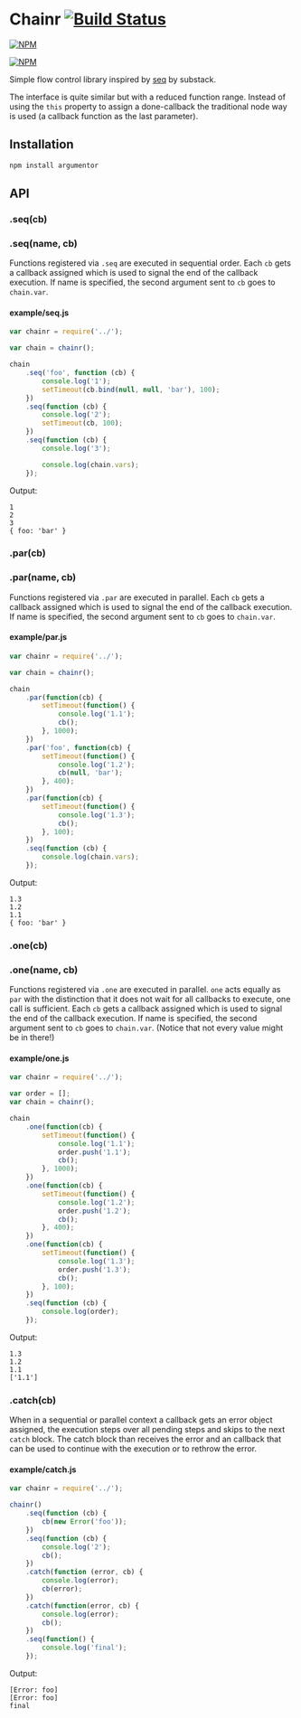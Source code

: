 # Chainr [![Build Status](https://travis-ci.org/zaphod1984/chainr.png)](https://travis-ci.org/zaphod1984/chainr)

[![NPM](https://nodei.co/npm/chainr.png)](https://nodei.co/npm/chainr/)

[![NPM](https://nodei.co/npm-dl/chainr.png?months=3)](https://nodei.co/npm/chainr/)

Simple flow control library inspired by [seq](https://npmjs.org/package/seq) by substack.

The interface is quite similar but with a reduced function range.
Instead of using the `this` property to assign a done-callback the traditional node way is used (a callback function as the last parameter).

## Installation

````bash
npm install argumentor
````

## API

### .seq(cb)
### .seq(name, cb)
Functions registered via `.seq` are executed in sequential order.
Each `cb` gets a callback assigned which is used to signal the end of the callback execution.
If name is specified, the second argument sent to `cb` goes to `chain.var`.

#### example/seq.js
```javascript
var chainr = require('../');

var chain = chainr();

chain
    .seq('foo', function (cb) {
        console.log('1');
        setTimeout(cb.bind(null, null, 'bar'), 100);
    })
    .seq(function (cb) {
        console.log('2');
        setTimeout(cb, 100);
    })
    .seq(function (cb) {
        console.log('3');

        console.log(chain.vars);
    });
```
Output:
```
1
2
3
{ foo: 'bar' }
```

### .par(cb)
### .par(name, cb)
Functions registered via `.par` are executed in parallel.
Each `cb` gets a callback assigned which is used to signal the end of the callback execution.
If name is specified, the second argument sent to `cb` goes to `chain.var`.

#### example/par.js

```javascript
var chainr = require('../');

var chain = chainr();

chain
    .par(function(cb) {
        setTimeout(function() {
            console.log('1.1');
            cb();
        }, 1000);
    })
    .par('foo', function(cb) {
        setTimeout(function() {
            console.log('1.2');
            cb(null, 'bar');
        }, 400);
    })
    .par(function(cb) {
        setTimeout(function() {
            console.log('1.3');
            cb();
        }, 100);
    })
    .seq(function (cb) {
        console.log(chain.vars);
    });
```
Output:
```
1.3
1.2
1.1
{ foo: 'bar' }
```

### .one(cb)
### .one(name, cb)
Functions registered via `.one` are executed in parallel.
`one` acts equally as `par` with the distinction that it does not wait for all callbacks to execute, one call is sufficient.
Each `cb` gets a callback assigned which is used to signal the end of the callback execution.
If name is specified, the second argument sent to `cb` goes to `chain.var`. (Notice that not every value might be in there!)

#### example/one.js

```javascript
var chainr = require('../');

var order = [];
var chain = chainr();

chain
    .one(function(cb) {
        setTimeout(function() {
            console.log('1.1');
            order.push('1.1');
            cb();
        }, 1000);
    })
    .one(function(cb) {
        setTimeout(function() {
            console.log('1.2');
            order.push('1.2');
            cb();
        }, 400);
    })
    .one(function(cb) {
        setTimeout(function() {
            console.log('1.3');
            order.push('1.3');
            cb();
        }, 100);
    })
    .seq(function (cb) {
        console.log(order);
    });
```
Output:
```
1.3
1.2
1.1
['1.1']
```

### .catch(cb)
When in a sequential or parallel context a callback gets an error object assigned, the execution steps over all pending steps and skips to the next `catch` block.
The catch block than receives the error and an callback that can be used to continue with the execution or to rethrow the error.

#### example/catch.js

```javascript
var chainr = require('../');

chainr()
    .seq(function (cb) {
        cb(new Error('foo'));
    })
    .seq(function (cb) {
        console.log('2');
        cb();
    })
    .catch(function (error, cb) {
        console.log(error);
        cb(error);
    })
    .catch(function(error, cb) {
        console.log(error);
        cb();
    })
    .seq(function() {
        console.log('final');
    });
```
Output:
```
[Error: foo]
[Error: foo]
final
```
